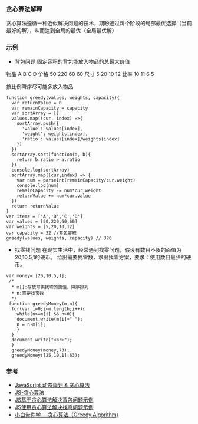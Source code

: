 
### 贪心算法解释
贪心算法遵循一种近似解决问题的技术，期盼通过每个阶段的局部最优选择（当前最好的解），从而达到全局的最优（全局最优解）

### 示例

- 背包问题
固定容积的背包能放入物品的总最大价值

物品 A B C D
价格 50 220 60 60
尺寸 5 20 10 12
比率 10 11 6 5

按比例降序尽可能多放入物品

```
function greedy(values, weights, capacity){
  var returnValue = 0
  var remainCapacity = capacity
  var sortArray = []
  values.map((cur, index) =>{
    sortArray.push({
      'value': values[index],
      'weight': weights[index],
      'ratio': values[index]/weights[index]
    })
  })
  sortArray.sort(function(a, b){
    return b.ratio > a.ratio
  })
  console.log(sortArray)
  sortArray.map((cur,index) => {
    var num = parseInt(remainCapacity/cur.weight)
    console.log(num)
    remainCapacity -= num*cur.weight
    returnValue += num*cur.value
  })
  return returnValue
}
var items = ['A','B','C','D']
var values = [50,220,60,60]
var weights = [5,20,10,12]
var capacity = 32 //背包容积
greedy(values, weights, capacity) // 320
```
- 找零钱问题
在现实生活中，经常遇到找零问题，假设有数目不限的面值为20,10,5,1的硬币。 给出需要找零数，求出找零方案，要求：使用数目最少的硬币。
```
var money= [20,10,5,1];
 /*
  * m[]:存放可供找零的面值，降序排列
  * n:需要找零数
  */
 function greedyMoney(m,n){
  for(var i=0;i<m.length;i++){
    while(n>=m[i] && n>0){
    document.write(m[i]+" ");
    n = n-m[i];
    }
  }
  document.write("<br>");
  }
  greedyMoney(money,73);
  greedyMoney([25,10,1],63);
```
### 参考
- [JavaScript 动态规划 & 贪心算法](https://juejin.im/post/6844903895748067341)
- [JS-贪心算法](https://www.cnblogs.com/orxx/p/10301144.html)  
- [JS基于贪心算法解决背包问题示例](https://www.jb51.net/article/129173.htm)
- [JS使用贪心算法解决找零问题示例](https://www.jb51.net/article/129177.htm)
- [小白带你学---贪心算法（Greedy Algorithm)](https://zhuanlan.zhihu.com/p/53334049)